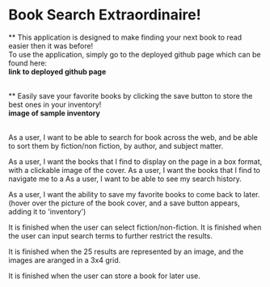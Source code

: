 # Book Search Extraordinaire!

** This application is designed to make finding your next book to read easier then it was before!<br>
To use the application, simply go to the deployed github page which can be found here:<br>
**link to deployed github page**<br><br>

** Easily save your favorite books by clicking the save button to store the best ones in your inventory!<br>
**image of sample inventory**<br><br>

As a user, I want to be able to search for book across the web, and be able to sort them
by fiction/non fiction, by author, and subject matter.

As a user, I want the books that I find to display on the page in a box format, with a clickable image of the cover.
As a user, I want the books that I find to navigate me to a 
As a user, I want to be able to see my search history.

As a user, I want the ability to save my favorite books to come back to later.
(hover over the picture of the book cover, and a save button appears, adding it to 'inventory')


It is finished when the user can select fiction/non-fiction.
It is finished when the user can input search terms to further restrict the results.

It is finished when the 25 results are represented by an image, and the images are aranged in a 3x4 grid.

It is finished when the user can store a book for later use.